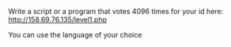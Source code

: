 Write a script or a program that votes 4096 times for your id here: http://158.69.76.135/level1.php

You can use the language of your choice